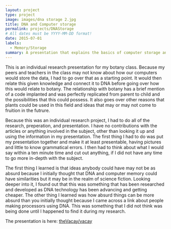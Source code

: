 ```yaml
---
layout: project
type: project
image: images/dna storage 2.jpg
title: DNA and Computer storage
permalink: projects/DNAStorage
# All dates must be YYYY-MM-DD format!
date: 2015-07-01
labels:
  - Memory/Storage
summary: A presentation that explains the basics of computer storage and how DNA can be used for that storage.
---
```


This is an individual research presentation for my botany class. Because my peers and teachers in the class may not know about how our computers would store the data, I had to go over that as a starting point. It would then relate this given knowledge and connect it to DNA before going over how this would relate to botany. The relationship with botany has a brief mention of a code implanted and was perfectly replicated from parent to child and the possibilities that this could possess. It also goes over other reasons that plants could be used in this field and ideas that may or may not come to fruition in the futrure.

Because this was an individual research project, I had to do all of the research, preperation, and presentation. I have no contributions with the articles or anything involved in the subject, other than looking it up and using the information in my presentation. The first thing I had to do was put my presentation together and make it at least presentable, having pictures and little to know grammatical errors. I then had to think about what I would say within a ten minute time and cut out anything, if I did not have any time to go more in-depth with the subject. 

The first thing I learned is that ideas anybody could have may not be as absurd because I initially thought that DNA and computer memory could have similarities but it may be in the realm of science fiction. Looking deeper into it, I found out that this was something that has been researched and developed as DNA technology has been advancing and getting cheaper. The other thing I learned was how absurd things can be more absurd than you initially thought because I came across a link about people making processors using DNA. This was something that I did not think was being done until I happened to find it during my research. 

The presentation is here: <a href="https://github.com/Edward-Yi/Edward-Yi.github.io/blob/master/projects/DNA%20and%20Computer%20Storage.pptx"></i>theVacay/vacay</a>
